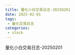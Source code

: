 ```yaml
---
title: 量化小白交易日志-20250201
date: 2025-02-01
tags: 
 - 量化交易日志
categories: 
 - stock
---
```


量化小白交易日志-20250201
